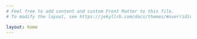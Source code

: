 ```yaml
---
# Feel free to add content and custom Front Matter to this file.
# To modify the layout, see https://jekyllrb.com/docs/themes/#overriding-theme-defaults

layout: home
---
```

<!-- <link rel="stylesheet" type="text/css" href="/css/styles.css"> -->
<link rel="stylesheet" type="text/css" href="/assets/css/main.css">
